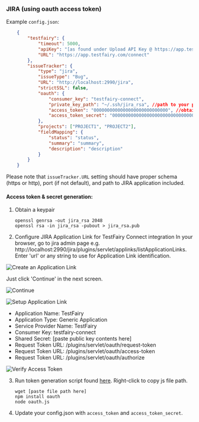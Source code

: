 

### JIRA (using oauth access token)

Example ```config.json```:
   
```json
    {
        "testfairy": {
            "timeout": 5000,
            "apiKey": "[as found under Upload API Key @ https://app.testfairy.com/settings]",
            "URL": "https://app.testfairy.com/connect"
        },
        "issueTracker": {
            "type": "jira",
            "issueType": "Bug",
            "URL": "http://localhost:2990/jira",
            "strictSSL": false,
            "oauth": {
				"consumer_key": "testfairy-connect",
				"private_key_path": "~/.ssh/jira_rsa", //path to your private key
				"access_token": "0000000000000000000000000000", //obtained from script in section below
				"access_token_secret": "0000000000000000000000000000000" //obtained from script in section below
			},
            "projects": ["PROJECT1", "PROJECT2"],
            "fieldMapping": {
                "status": "status",
                "summary": "summary",
                "description": "description"
            }
        }
    }
```

Please note that `issueTracker.URL` setting  should have proper schema (https or http), port (if not default), and path to JIRA application included.

#### Access token & secret generation:

1. Obtain a keypair
	```
	openssl genrsa -out jira_rsa 2048
	openssl rsa -in jira_rsa -pubout > jira_rsa.pub
	```
	
2. Configure JIRA Application Link for TestFairy Connect integration
In your browser, go to jira admin page e.g. http://localhost:2990/jira/plugins/servlet/applinks/listApplicationLinks. Enter 'url' or any string to use for Application Link identification.

  ![Create an Application Link](https://docs.testfairy.com/img/testfairy-connect/1-create-application-link.png)

  Just click 'Continue' in the next screen.
  
  ![Continue](https://docs.testfairy.com/img/testfairy-connect/2-continue.png)

  ![Setup Application Link](https://docs.testfairy.com/img/testfairy-connect/3-setup-application-link.png)
  
  - Application Name: TestFairy
  - Application Type: Generic Application
  - Service Provider Name: TestFairy
  - Consumer Key: testfairy-connect
  - Shared Secret: [paste public key contents here]
  - Request Token URL: /plugins/servlet/oauth/request-token
  - Request Token URL: /plugins/servlet/oauth/access-token
  - Request Token URL: /plugins/servlet/oauth/authorize

  ![Verify Access Token](https://docs.testfairy.com/img/testfairy-connect/4-verify-access-token.png)

3. Run token generation script found [here](https://docs.testfairy.com/js/download/oauth.js). Right-click to copy js file path. 
	```
	wget [paste file path here]
	npm install oauth
	node oauth.js
	```
	
4. Update your config.json with `access_token` and `access_token_secret`.

 
